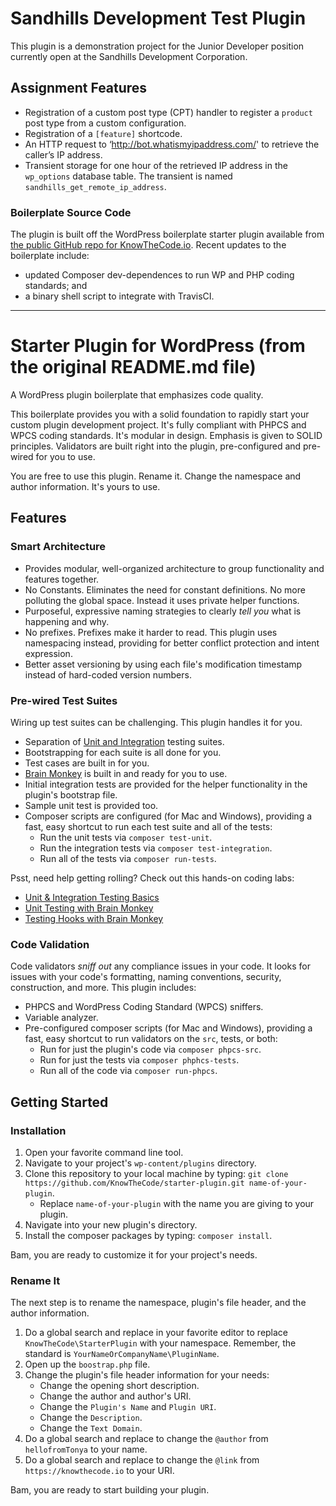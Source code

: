 # Sandhills Development Test Plugin

This plugin is a demonstration project for the Junior Developer position currently open at the Sandhills Development Corporation.

## Assignment Features

- Registration of a custom post type (CPT) handler to register a `product` post type from a custom configuration.
- Registration of a `[feature]` shortcode.
- An HTTP request to ‘http://bot.whatismyipaddress.com/' to retrieve the caller’s IP address.
- Transient storage for one hour of the retrieved IP address in the `wp_options` database table. The transient is named `sandhills_get_remote_ip_address`.

### Boilerplate Source Code

The plugin is built off the WordPress boilerplate starter plugin available from <a href=“https://github.com/KnowTheCode/starter-plugin”>the public GitHub repo for KnowTheCode.io</a>. Recent updates to the boilerplate include:

- updated Composer dev-dependences to run WP and PHP coding standards; and
- a binary shell script to integrate with TravisCI.

*****************************************************************

# Starter Plugin for WordPress (from the original README.md file)

A WordPress plugin boilerplate that emphasizes code quality.

This boilerplate provides you with a solid foundation to rapidly start your custom plugin development project.  It's fully compliant with PHPCS and WPCS coding standards. It's modular in design. Emphasis is given to SOLID principles.  Validators are built right into the plugin, pre-configured and pre-wired for you to use.

You are free to use this plugin.  Rename it.  Change the namespace and author information.  It's yours to use.

## Features

 ### Smart Architecture

 - Provides modular, well-organized architecture to group functionality and features together.
 - No Constants. Eliminates the need for constant definitions. No more polluting the global space. Instead it uses private helper functions.
 - Purposeful, expressive naming strategies to clearly _tell you_ what is happening and why.
 - No prefixes. Prefixes make it harder to read. This plugin uses namespacing instead, providing for better conflict protection and intent expression.
 - Better asset versioning by using each file's modification timestamp instead of hard-coded version numbers.

 ### Pre-wired Test Suites

 Wiring up test suites can be challenging.  This plugin handles it for you.

 - Separation of [Unit and Integration](https://knowthecode.io/labs/unit-integration-testing-basics/episode-4) testing suites.
 - Bootstrapping for each suite is all done for you.
 - Test cases are built in for you.
 - [Brain Monkey](https://brain-wp.github.io/BrainMonkey/) is built in and ready for you to use.
 - Initial integration tests are provided for the helper functionality in the plugin's bootstrap file.
 - Sample unit test is provided too.
 - Composer scripts are configured (for Mac and Windows), providing a fast, easy shortcut to run each test suite and all of the tests:
    - Run the unit tests via `composer test-unit`.
    - Run the integration tests via `composer test-integration`.
    - Run all of the tests via `composer run-tests`.

 Psst, need help getting rolling? Check out this hands-on coding labs:

 - [Unit & Integration Testing Basics](https://knowthecode.io/labs/unit-integration-testing-basics)
 - [Unit Testing with Brain Monkey](https://knowthecode.io/labs/unit-testing-brain-monkey)
 - [Testing Hooks with Brain Monkey](https://knowthecode.io/labs/testing-hooks-brain-monkey)

 ### Code Validation

 Code validators _sniff out_ any compliance issues in your code.  It looks for issues with your code's formatting, naming conventions, security, construction, and more.  This plugin includes:

 - PHPCS and WordPress Coding Standard (WPCS) sniffers.
 - Variable analyzer.
 - Pre-configured composer scripts (for Mac and Windows), providing a fast, easy shortcut to run validators on the `src`, tests, or both:
    - Run for just the plugin's code via `composer phpcs-src`.
    - Run for just the tests via `composer phphcs-tests`.
    - Run all of the code via `composer run-phpcs`.

## Getting Started

### Installation

1. Open your favorite command line tool.
2. Navigate to your project's `wp-content/plugins` directory.
3. Clone this repository to your local machine by typing: `git clone https://github.com/KnowTheCode/starter-plugin.git name-of-your-plugin`.
    - Replace `name-of-your-plugin` with the name you are giving to your plugin.
4. Navigate into your new plugin's directory.
5. Install the composer packages by typing: `composer install`.

Bam, you are ready to customize it for your project's needs.

### Rename It

The next step is to rename the namespace, plugin's file header, and the author information.

1. Do a global search and replace in your favorite editor to replace `KnowTheCode\StarterPlugin` with your namespace.  Remember, the standard is `YourNameOrCompanyName\PluginName`.
2. Open up the `boostrap.php` file.
3. Change the plugin's file header information for your needs:
    - Change the opening short description.
    - Change the author and author's URI.
    - Change the `Plugin's Name` and `Plugin URI`.
    - Change the `Description`.
    - Change the `Text Domain`.
4. Do a global search and replace to change the `@author` from `hellofromTonya` to your name.
5. Do a global search and replace to change the `@link` from `https://knowthecode.io` to your URI.

Bam, you are ready to start building your plugin.
